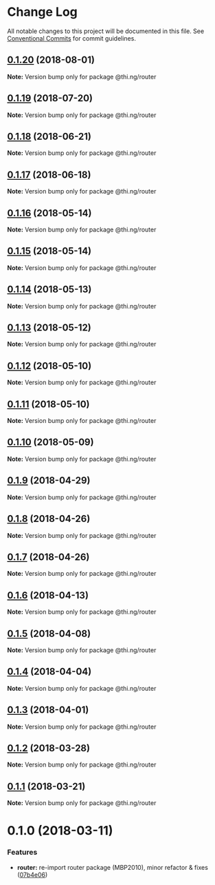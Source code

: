 # Change Log

All notable changes to this project will be documented in this file.
See [Conventional Commits](https://conventionalcommits.org) for commit guidelines.

<a name="0.1.20"></a>
## [0.1.20](https://github.com/thi-ng/umbrella/compare/@thi.ng/router@0.1.19...@thi.ng/router@0.1.20) (2018-08-01)




**Note:** Version bump only for package @thi.ng/router

<a name="0.1.19"></a>
## [0.1.19](https://github.com/thi-ng/umbrella/compare/@thi.ng/router@0.1.18...@thi.ng/router@0.1.19) (2018-07-20)




**Note:** Version bump only for package @thi.ng/router

<a name="0.1.18"></a>
## [0.1.18](https://github.com/thi-ng/umbrella/compare/@thi.ng/router@0.1.17...@thi.ng/router@0.1.18) (2018-06-21)




**Note:** Version bump only for package @thi.ng/router

<a name="0.1.17"></a>
## [0.1.17](https://github.com/thi-ng/umbrella/compare/@thi.ng/router@0.1.16...@thi.ng/router@0.1.17) (2018-06-18)




**Note:** Version bump only for package @thi.ng/router

<a name="0.1.16"></a>
## [0.1.16](https://github.com/thi-ng/umbrella/compare/@thi.ng/router@0.1.15...@thi.ng/router@0.1.16) (2018-05-14)




**Note:** Version bump only for package @thi.ng/router

<a name="0.1.15"></a>
## [0.1.15](https://github.com/thi-ng/umbrella/compare/@thi.ng/router@0.1.14...@thi.ng/router@0.1.15) (2018-05-14)




**Note:** Version bump only for package @thi.ng/router

<a name="0.1.14"></a>
## [0.1.14](https://github.com/thi-ng/umbrella/compare/@thi.ng/router@0.1.13...@thi.ng/router@0.1.14) (2018-05-13)




**Note:** Version bump only for package @thi.ng/router

<a name="0.1.13"></a>
## [0.1.13](https://github.com/thi-ng/umbrella/compare/@thi.ng/router@0.1.12...@thi.ng/router@0.1.13) (2018-05-12)




**Note:** Version bump only for package @thi.ng/router

<a name="0.1.12"></a>
## [0.1.12](https://github.com/thi-ng/umbrella/compare/@thi.ng/router@0.1.11...@thi.ng/router@0.1.12) (2018-05-10)




**Note:** Version bump only for package @thi.ng/router

<a name="0.1.11"></a>
## [0.1.11](https://github.com/thi-ng/umbrella/compare/@thi.ng/router@0.1.10...@thi.ng/router@0.1.11) (2018-05-10)




**Note:** Version bump only for package @thi.ng/router

<a name="0.1.10"></a>
## [0.1.10](https://github.com/thi-ng/umbrella/compare/@thi.ng/router@0.1.9...@thi.ng/router@0.1.10) (2018-05-09)




**Note:** Version bump only for package @thi.ng/router

<a name="0.1.9"></a>
## [0.1.9](https://github.com/thi-ng/umbrella/compare/@thi.ng/router@0.1.8...@thi.ng/router@0.1.9) (2018-04-29)




**Note:** Version bump only for package @thi.ng/router

<a name="0.1.8"></a>
## [0.1.8](https://github.com/thi-ng/umbrella/compare/@thi.ng/router@0.1.7...@thi.ng/router@0.1.8) (2018-04-26)




**Note:** Version bump only for package @thi.ng/router

<a name="0.1.7"></a>
## [0.1.7](https://github.com/thi-ng/umbrella/compare/@thi.ng/router@0.1.6...@thi.ng/router@0.1.7) (2018-04-26)




**Note:** Version bump only for package @thi.ng/router

<a name="0.1.6"></a>
## [0.1.6](https://github.com/thi-ng/umbrella/compare/@thi.ng/router@0.1.5...@thi.ng/router@0.1.6) (2018-04-13)




**Note:** Version bump only for package @thi.ng/router

<a name="0.1.5"></a>
## [0.1.5](https://github.com/thi-ng/umbrella/compare/@thi.ng/router@0.1.4...@thi.ng/router@0.1.5) (2018-04-08)




**Note:** Version bump only for package @thi.ng/router

<a name="0.1.4"></a>
## [0.1.4](https://github.com/thi-ng/umbrella/compare/@thi.ng/router@0.1.3...@thi.ng/router@0.1.4) (2018-04-04)




**Note:** Version bump only for package @thi.ng/router

<a name="0.1.3"></a>
## [0.1.3](https://github.com/thi-ng/umbrella/compare/@thi.ng/router@0.1.2...@thi.ng/router@0.1.3) (2018-04-01)




**Note:** Version bump only for package @thi.ng/router

<a name="0.1.2"></a>
## [0.1.2](https://github.com/thi-ng/umbrella/compare/@thi.ng/router@0.1.1...@thi.ng/router@0.1.2) (2018-03-28)




**Note:** Version bump only for package @thi.ng/router

<a name="0.1.1"></a>
## [0.1.1](https://github.com/thi-ng/umbrella/compare/@thi.ng/router@0.1.0...@thi.ng/router@0.1.1) (2018-03-21)




**Note:** Version bump only for package @thi.ng/router

<a name="0.1.0"></a>
# 0.1.0 (2018-03-11)


### Features

* **router:** re-import router package (MBP2010), minor refactor & fixes ([07b4e06](https://github.com/thi-ng/umbrella/commit/07b4e06))
